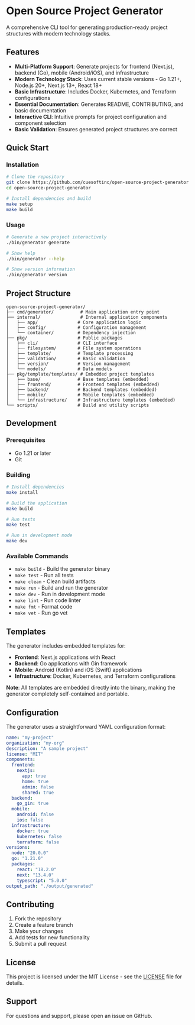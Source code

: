 # Open Source Project Generator

A comprehensive CLI tool for generating production-ready project structures with modern technology stacks.

## Features

- **Multi-Platform Support**: Generate projects for frontend (Next.js), backend (Go), mobile (Android/iOS), and infrastructure
- **Modern Technology Stack**: Uses current stable versions - Go 1.21+, Node.js 20+, Next.js 13+, React 18+
- **Basic Infrastructure**: Includes Docker, Kubernetes, and Terraform configurations
- **Essential Documentation**: Generates README, CONTRIBUTING, and basic documentation
- **Interactive CLI**: Intuitive prompts for project configuration and component selection
- **Basic Validation**: Ensures generated project structures are correct

## Quick Start

### Installation

```bash
# Clone the repository
git clone https://github.com/cuesoftinc/open-source-project-generator
cd open-source-project-generator

# Install dependencies and build
make setup
make build
```

### Usage

```bash
# Generate a new project interactively
./bin/generator generate

# Show help
./bin/generator --help

# Show version information
./bin/generator version
```

## Project Structure

```text
open-source-project-generator/
├── cmd/generator/          # Main application entry point
├── internal/               # Internal application components
│   ├── app/               # Core application logic
│   ├── config/            # Configuration management
│   └── container/         # Dependency injection
├── pkg/                   # Public packages
│   ├── cli/               # CLI interface
│   ├── filesystem/        # File system operations
│   ├── template/          # Template processing
│   ├── validation/        # Basic validation
│   ├── version/           # Version management
│   └── models/            # Data models
├── pkg/template/templates/ # Embedded project templates
│   ├── base/              # Base templates (embedded)
│   ├── frontend/          # Frontend templates (embedded)
│   ├── backend/           # Backend templates (embedded)
│   ├── mobile/            # Mobile templates (embedded)
│   └── infrastructure/    # Infrastructure templates (embedded)
└── scripts/               # Build and utility scripts
```

## Development

### Prerequisites

- Go 1.21 or later
- Git

### Building

```bash
# Install dependencies
make install

# Build the application
make build

# Run tests
make test

# Run in development mode
make dev
```

### Available Commands

- `make build` - Build the generator binary
- `make test` - Run all tests
- `make clean` - Clean build artifacts
- `make run` - Build and run the generator
- `make dev` - Run in development mode
- `make lint` - Run code linter
- `make fmt` - Format code
- `make vet` - Run go vet

## Templates

The generator includes embedded templates for:

- **Frontend**: Next.js applications with React
- **Backend**: Go applications with Gin framework
- **Mobile**: Android (Kotlin) and iOS (Swift) applications
- **Infrastructure**: Docker, Kubernetes, and Terraform configurations

**Note**: All templates are embedded directly into the binary, making the generator completely self-contained and portable.

## Configuration

The generator uses a straightforward YAML configuration format:

```yaml
name: "my-project"
organization: "my-org"
description: "A sample project"
license: "MIT"
components:
  frontend:
    nextjs:
      app: true
      home: true
      admin: false
      shared: true
  backend:
    go_gin: true
  mobile:
    android: false
    ios: false
  infrastructure:
    docker: true
    kubernetes: false
    terraform: false
versions:
  node: "20.0.0"
  go: "1.21.0"
  packages:
    react: "18.2.0"
    next: "13.4.0"
    typescript: "5.0.0"
output_path: "./output/generated"
```

## Contributing

1. Fork the repository
2. Create a feature branch
3. Make your changes
4. Add tests for new functionality
5. Submit a pull request

## License

This project is licensed under the MIT License - see the [LICENSE](LICENSE) file for details.

## Support

For questions and support, please open an issue on GitHub.
